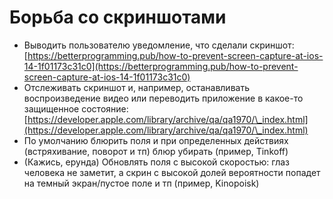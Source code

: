 # Борьба со скриншотами

* Выводить пользователю уведомление, что сделали скриншот: [https://betterprogramming.pub/how-to-prevent-screen-capture-at-ios-14-1f01173c31c0](https://betterprogramming.pub/how-to-prevent-screen-capture-at-ios-14-1f01173c31c0)
* Отслеживать скриншот и, например, останавливать воспроизведение видео или переводить приложение в какое-то защищенное состояние: [https://developer.apple.com/library/archive/qa/qa1970/\_index.html](https://developer.apple.com/library/archive/qa/qa1970/\_index.html)
* По умолчанию блюрить поля и при определенных действиях (встряхивание, поворот  и тп) блюр убирать (пример, Tinkoff)
* (Кажись, ерунда) Обновлять поля с высокой скоростью: глаз человека не заметит, а скрин с высокой долей вероятности попадет на темный экран/пустое поле и тп (пример, Kinopoisk)
